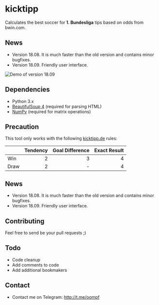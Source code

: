 # kicktipp
Calculates the best soccer for **1. Bundesliga** tips based on odds from bwin.com.

## News
* Version 18.08. It is much faster than the old version and contains minor bugfixes.
* Version 18.09. Friendly user interface.

![Demo of version 18.09](https://i.imgur.com/tLyAw2s.png)

## Dependencies
* Python 3.x
* [BeautifulSoup 4](https://pypi.python.org/pypi/beautifulsoup4/) (required for parsing HTML)
* [NumPy](https://www.numpy.org/) (required for matrix operations)

## Precaution
This tool only works with the following [kicktipp.de](https://www.kicktipp.de/) rules:

|      | Tendency | Goal Difference | Exact Result |
| ---- | -------: | --------------: | -----------: |
| Win  | 2        | 3               | 4            |
| Draw | 2        | -               | 4            |

## News
* Version 18.08. It is much faster than the old version and contains minor bugfixes.
* Version 18.09. Friendly user interface.

## Contributing
Feel free to send be your pull requests ;)

## Todo
* Code cleanup
* Add comments to code
* Add additional bookmakers

## Contact
* Contact me on Telegram: http://t.me/oompf